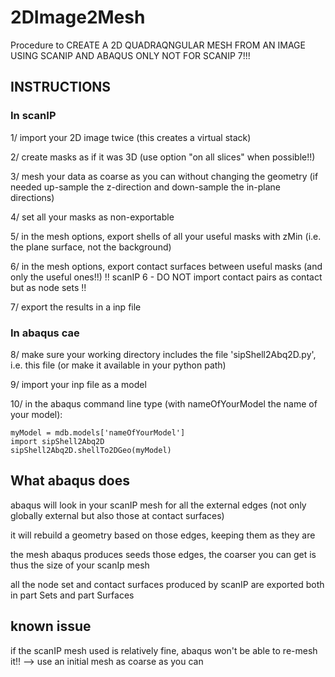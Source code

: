 # 2DImage2Mesh
Procedure to CREATE A 2D QUADRAQNGULAR MESH FROM AN IMAGE USING SCANIP AND ABAQUS ONLY
NOT FOR SCANIP 7!!!
## INSTRUCTIONS
### In scanIP

1/ import your 2D image twice (this creates a virtual stack)

2/ create masks as if it was 3D (use option "on all slices" when possible!!)

3/ mesh your data as coarse as you can without changing the geometry (if needed up-sample the z-direction and down-sample the in-plane directions)

4/ set all your masks as non-exportable

5/ in the mesh options, export shells of all your useful masks with zMin (i.e. the plane surface, not the background)

6/ in the mesh options, export contact surfaces between useful masks (and only the useful ones!!)
!! scanIP 6 - DO NOT import contact pairs as contact but as node sets !!

7/ export the results in a inp file

### In abaqus cae
8/ make sure your working directory includes the file 'sipShell2Abq2D.py', i.e. this file (or make it available in your python path)

9/ import your inp file as a model

10/ in the abaqus command line type (with nameOfYourModel the name of your model):

	myModel = mdb.models['nameOfYourModel']
	import sipShell2Abq2D
	sipShell2Abq2D.shellTo2DGeo(myModel)

## What abaqus does
abaqus will look in your scanIP mesh for all the external edges (not only globally external but also those at contact surfaces)

it will rebuild a geometry based on those edges, keeping them as they are

the mesh abaqus produces seeds those edges, the coarser you can get is thus the size of your scanIp mesh

all the node set and contact surfaces produced by scanIP are exported both in part Sets and part Surfaces

## known issue 
if the scanIP mesh used is relatively fine, abaqus won't be able to re-mesh it!! --> use an initial mesh as coarse as you can
